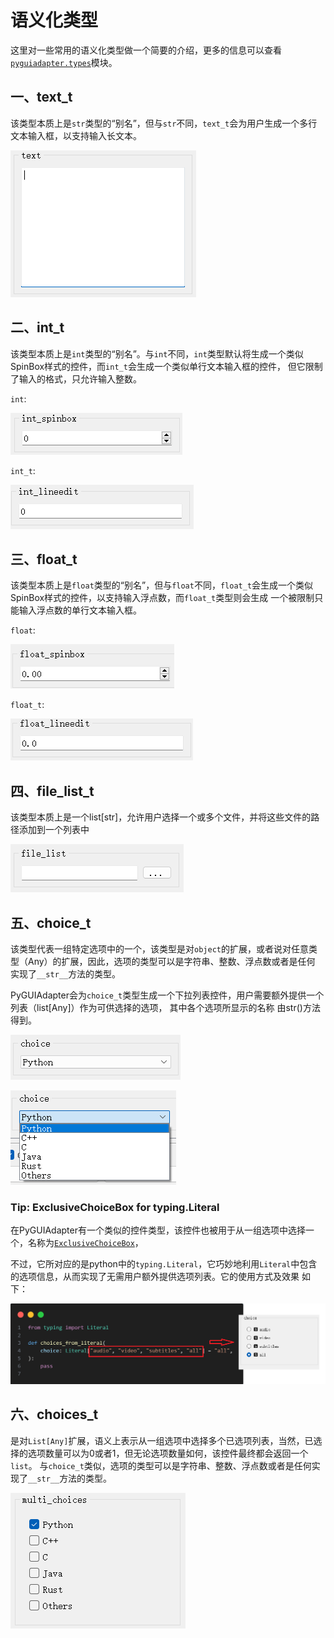 # 语义化类型

这里对一些常用的语义化类型做一个简要的介绍，更多的信息可以查看[`pyguiadapter.types`](../pyguiadapter/types.py)模块。

## 一、text_t

该类型本质上是`str`类型的“别名”，但与`str`不同，`text_t`会为用户生成一个多行文本输入框，以支持输入长文本。

![](../screenshots/widget_text_t.png)

## 二、int_t

该类型本质上是`int`类型的“别名”。与`int`不同，`int`类型默认将生成一个类似SpinBox样式的控件，而`int_t`会生成一个类似单行文本输入框的控件，
但它限制了输入的格式，只允许输入整数。

`int`:

![](../screenshots/widget_int.png)

`int_t`:

![](../screenshots/widget_int_t.png)


## 三、float_t
该类型本质上是`float`类型的“别名”，但与`float`不同，`float_t`会生成一个类似SpinBox样式的控件，以支持输入浮点数，而`float_t`类型则会生成
一个被限制只能输入浮点数的单行文本输入框。

`float`:

![](../screenshots/widget_float.png)

`float_t`:

![](../screenshots/widget_float_t.png)

## 四、file_list_t
该类型本质上是一个list[str]，允许用户选择一个或多个文件，并将这些文件的路径添加到一个列表中

![](../screenshots/widget_file_list_t.png)

## 五、choice_t
该类型代表一组特定选项中的一个，该类型是对`object`的扩展，或者说对任意类型（Any）的扩展，因此，选项的类型可以是字符串、整数、浮点数或者是任何
实现了`__str__`方法的类型。

PyGUIAdapter会为`choice_t`类型生成一个下拉列表控件，用户需要额外提供一个列表（list[Any]）作为可供选择的选项， 其中各个选项所显示的名称
由str()方法得到。

![](../screenshots/widget_choice_t.png)

![](../screenshots/widget_choice_t_2.png)


### Tip: ExclusiveChoiceBox for typing.Literal
在PyGUIAdapter有一个类似的控件类型，该控件也被用于从一组选项中选择一个，名称为[`ExclusiveChoiceBox`](../pyguiadapter/widgets/extend/exclusivechoice.py)，

不过，它所对应的是python中的`typing.Literal`，它巧妙地利用`Literal`中包含的选项信息，从而实现了无需用户额外提供选项列表。它的使用方式及效果
如下：

![](../screenshots/code_choices_from_literal.png)

## 六、choices_t

是对`List[Any]`扩展，语义上表示从一组选项中选择多个已选项列表，当然，已选择的选项数量可以为0或者1，但无论选项数量如何，该控件最终都会返回一个`list`。
与`choice_t`类似，选项的类型可以是字符串、整数、浮点数或者是任何实现了`__str__`方法的类型。

![](../screenshots/widget_choices_t.png)